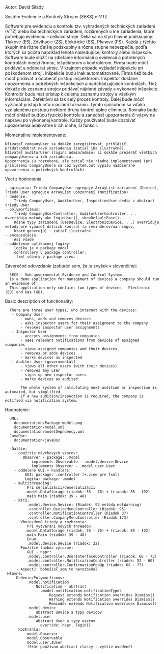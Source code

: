 Autor: David Silady

Systém Evidencie a Kontroly Strojov
(SEKS)
e-VTZ

Software pre evidenciu a kontrolu tzv. vyhradených technických zariadení (VTZ)
alebo iba technických zariadení, rozšírených o iné zariadenia, ktoré potrebujú
evidenciu – celkovo stroje.
Delia sa na štyri hlavné podskupiny: Tlakové (ES), Zdvíhacie (ZS), Elektrické (ES),
Plynové (PS). Každá z týchto skupín má rôzne ďalšie podskupiny a rôzne stupne
nebezpečia, podľa ktorých sa počíta napríklad lehota nasledujúcej kontroly alebo
inšpekcie.
Software bude slúžiť na zdieľanie informácii o evidencii a potrebných kontrolách
medzi firmou, inšpektorom a kontrolórom.
Firma bude môcť pridávať a odoberať stroje. V krajnom prípade vyžiadať inšpekciu
pri poškodenom stroji. Inšpekcie budú inak automatizované. Firma tiež bude môcť
pridávať a odoberať prístup inšpektorom.
Inšpektor dostane upozornenia o potrebných inšpekciách a nadchádzajúcich
kontrolách. Tiež dokáže do zoznamu strojov pridávať nájdené závady a vykonané
inšpekcie.
Kontrolór bude mať prístup k celému zoznamu strojov a všetkým informáciám.
Zefektívni sa tak celý proces kontroly. Ďalej bude môcť vyžiadať prístup
k informáciám/zoznamu. Týmto spôsobom sa vďaka vzdialenému prístupu niektoré
druhy kontrol úplne eliminujú. Rovnako bude môcť ohlásiť budúcu fyzickú kontrolu
a zanechať upozornenia či výzvy na nápravu po vykonanej kontrole.
Každý používateľ bude dostávať upozornenia adekvátne k ich úlohe, či funkcii.

  Momentálne implementované:
  
    Užívateľ companyUser sa dokáže zaregistrovať, prihlásiť, pridať/odobrať nové zariadenia (zatiaľ iba ilustračné).
    Užívateľ auditorUser (login: admin/admin) si dokáže prezerať všetkých companyUserov a ich zariadenia.
    Upozornenia sú rozrobené, ale zatiaľ nie riadne implementované (pri prihlásení companyUsera sa cez System.out vypíšu nazbierané upozornenia o potrebných kontrolách)

  Veci z hodnotenia: 
  
    - agregacia: Trieda CompanyUser agreguje ArrayList zariadení (Device), Trieda User agreguje ArrayList upozornení (Notification)
    - dedenie: 
        Triedy CompanyUser, AuditorUser, InspectionUser dedia z abstract triedy User
    - polymorfizmus:
        Triedy CompanyUserController, AuditorUserController. . . overriduju metody ako loginUser(), showDefaultPane(). . .
        Rôzne typy zariadení (GasDevice, ElectronicDevice. . .) overriduju metody pre vypocet dalsich kontrol (a reminderov/warningov,
        ktoré generujú) - zatiaľ ilustračne
    - encapsulácia:
        Asi všade
    - oddelenie aplikačnej logiky: 
        logika je v package model.
        controllery v package controller.
        .fxml súbory v package view.
        
 Záverečné odovzdanie (zabudol som, že je zvyšok v slovenčine):
 
      SECS - Sub-governmental Evidence and Control System
      is a demo application for management of devices a company should run an evidence of.
      This application only contains two types of devices - Electronic (ED) and Gas (GD).
      
 Basic description of functionality:
 
      There are three user types, who interact with the devices:
       - Company User
           - owns, adds and removes devices
           - asks inspector users for their assignment to the company
           - revokes inspector user assignments
       - Inspector User
           - accepts assignments from companies
           - sees relevant notifications from devices of assigned companies
           - views assigned companies and their devices,
           - removes or adds devices
           - marks devices as inspected
       - Auditor User (governmental)
           - views all other users (with their devices)
           - removes any user
           - signs up new inspector users
           - marks devices as audited
           
           The whole system of calculating next audition or inspection is automated, but simplified.
           If a new audition/inspection is required, the company is notified via notification system.

Hodnotenie:
      
      UML:
        documentation/Package model.png
        documentation/model.uml
        documentation/modelDepndency.uml
      JavaDoc:
        documentation/javaDoc
      
      -Ďalšie:
        - použitie návrhových vzorov: 
            Observer - package: .model
                implements Observable - .model.device.Device
                implements Observer - .model.user.User
        - oddelené GUI + handlers:
             GUI: package: .controller (+.view pre fxml)
             Logika: package: .model
        - multithreading:
              Pri serializácii/deserializácii
             .model.DataStorage (riadok: 56 - 76) + (riadok: 85 - 102)
             .main.Main (riadok: 39 - 48)
        - RTTI:
              .model.device.Device: (Riadok: 92 metóda notWarning)
              .controller.DeviceMenuController (Riadok: 95)
              .controller.NotificationController (Riadok 37)
              .controller.CompanyMenuController (Riadok 173)
         - Vhniezdené triedy a rozhrania:
              Pri vytváraní nových threadov:
             .model.DataStorage (riadok: 56 - 76) + (riadok: 85 - 102)
             .main.Main (riadok: 39 - 48)
              Enum:
              .model.device.Device (riadok: 22)
         - Použitie lambda výrazov:
              GUI - napr:
              .model.controller.UserInterfaceController (riadok: 65 - 73)
              .model.controller.NotificationController (riadok: 52 - 60)
              .model.controller.ConfirmationPopUp (riadok: 68 - 77)
         - AspectJ: bohužiaľ som to nerozbehal
     Hlavné: 
         Dedenie/Polymorfizmus:
              .model.notification
                  Notification - abstract
                    .model.notification.notificationTypes
                        Request extends Notification overrides Dismiss()
                        Warning extends Notification overrides Dismiss()
                        Reminder extends Notification overrides Dismiss()
              .model.device
                  abstract Device a typy devicov
              .model.user
                  abstract User a typy userov
                    override: napr. login()
          Rozhrania: 
              model.Observer
              model.Observable
              model.user.IUser
              (Skôr používam abstract classy - vyššie uvedené)
       

